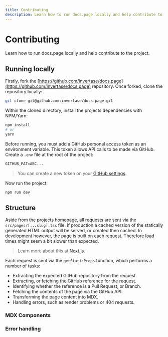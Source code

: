 ```yaml
---
title: Contributing
description: Learn how to run docs.page locally and help contribute to the project.
---
```


# Contributing

Learn how to run docs.page locally and help contribute to the project.

## Running locally

Firstly, fork the [https://github.com/invertase/docs.page](https://github.com/invertase/docs.page) repository.
Once forked, clone the repository locally: 

```bash
git clone git@github.com:invertase/docs.page.git
```

Within the cloned directory, install the projects dependencies with NPM/Yarn:

```bash
npm install
# or
yarn
```

Before running, you must add a GitHub personal access token as an environment variable. This token allows API calls
to be made via GitHub. Create a `.env` file at the root of the project:

```txt title=.env
GITHUB_PAT=ABC...
```

> You can create a new token on your [GitHub settings](https://github.com/settings/tokens).

Now run the project:

```bash
npm run dev
```

## Structure

Aside from the projects homepage, all requests are sent via the `src/pages/[...slug].tsx` file. If production a cached version of the statically generated HTML output will be served, or created then cached. In development however, the page is
built on each request. Therefore load times might seem a bit slower than expected.

> Learn more about this at [Next.js](https://nextjs.org/docs/basic-features/data-fetching#getstaticprops-static-generation).

Each request is sent via the `getStaticProps` function, which performs a number of tasks:

- Extracting the expected GitHub repository from the request.
- Extracting, or fetching the GitHub reference for the request.
- Identifying whether the reference is a Pull Request, or Branch.
- Fetching the contents of the page via the GitHub API.
- Transforming the page content into MDX.
- Handling errors, such as render problems or 404 requests.

### MDX Components

### Error handling
